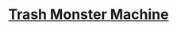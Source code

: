 # [Trash Monster Machine](https://education.lego.com/en-us/lessons/spikeessential-quirky-creations/spikeessential-trash-monster-machine)
